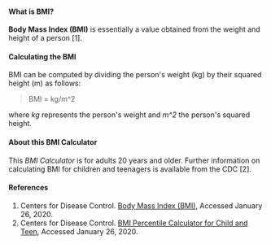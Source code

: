 #### What is BMI?

**Body Mass Index (BMI)** is essentially a value obtained from the weight and height of a person [1].

#### Calculating the BMI
BMI can be computed by dividing the person's weight (kg) by their squared height (m) as follows:

> BMI = kg/m^2

where *kg* represents the person's weight and *m^2* the person's squared height.

#### About this BMI Calculator

This *BMI Calculator* is for adults 20 years and older. Further information on calculating BMI for children and teenagers is available from the CDC [2].

#### References
1. Centers for Disease Control. [Body Mass Index (BMI)](https://www.cdc.gov/healthyweight/assessing/bmi/index.html), Accessed January 26, 2020.
2. Centers for Disease Control. [BMI Percentile Calculator for Child and Teen](https://www.cdc.gov/healthyweight/bmi/calculator.html), Accessed January 26, 2020.


